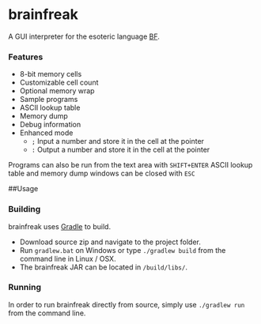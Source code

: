 # brainfreak
A GUI interpreter for the esoteric language [BF](https://esolangs.org/wiki/Brainfuck).

### Features
* 8-bit memory cells
* Customizable cell count
* Optional memory wrap
* Sample programs
* ASCII lookup table
* Memory dump
* Debug information
* Enhanced mode
  - `;` Input a number and store it in the cell at the pointer 
  - `:` Output a number and store it in the cell at the pointer

Programs can also be run from the text area with `SHIFT+ENTER`
ASCII lookup table and memory dump windows can be closed with `ESC`

##Usage

### Building
brainfreak uses [Gradle](gradle.org) to build.
* Download source zip and navigate to the project folder.
* Run `gradlew.bat` on Windows or type `./gradlew build` from the command line in Linux / OSX.
* The brainfreak JAR can be located in `/build/libs/`.

### Running
In order to run brainfreak directly from source, simply use `./gradlew run` from the command line.